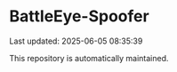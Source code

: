 # BattleEye-Spoofer

Last updated: 2025-06-05 08:35:39

This repository is automatically maintained.
